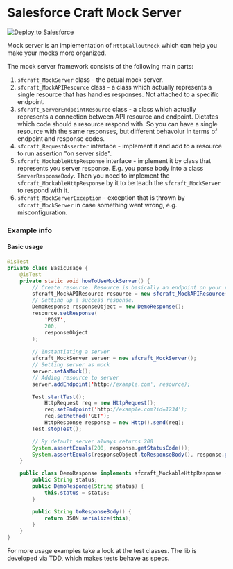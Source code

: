 # Salesforce Craft Mock Server

<a href="https://githubsfdeploy.herokuapp.com?owner=nchursin&repo=sfcraft-mock-server&ref=master">
  <img alt="Deploy to Salesforce"
       src="https://raw.githubusercontent.com/afawcett/githubsfdeploy/master/deploy.png">
</a>

Mock server is an implementation of `HttpCalloutMock` which can help you make your mocks more organized.

The mock server framework consists of the following main parts:

1. `sfcraft_MockServer` class - the actual mock server.
1. `sfcraft_MockAPIResource` class - a class which actually represents a single resource that has handles responses. Not attached to a specific endpoint.
1. `sfcraft_ServerEndpointResource` class - a class which actually represents a connection between API resource and endpoint. Dictates which code should a resource respond with. So you can have a single resource with the same responses, but different behavoiur in terms of endpoint and response codes.
1. `sfcraft_RequestAsserter` interface - implement it and add to a resource to run assertion "on server side".
1. `sfcraft_MockableHttpResponse` interface - implement it by class that represents you server response. E.g. you parse body into a class `ServerResponseBody`. Then you need to implement the `sfcraft_MockableHttpResponse` by it to be teach the `sfcraft_MockServer` to respond with it.
1. `sfcraft_MockServerException` - exception that is thrown by `sfcraft_MockServer` in case something went wrong, e.g. misconfiguration.

### Example info

#### Basic usage

```java
@isTest
private class BasicUsage {
    @isTest
    private static void howToUseMockServer() {
        // Create resourse. Resource is basically an endpoint on your real server
        sfcraft_MockAPIResource resource = new sfcraft_MockAPIResource();
        // Setting up a success response.
        DemoResponse responseObject = new DemoResponse();
        resource.setResponse(
            'POST',
            200,
            responseObject
        );
        
        // Instantiating a server
        sfcraft_MockServer server = new sfcraft_MockServer();
        // Setting server as mock
        server.setAsMock();
        // Adding resource to server
        server.addEndpoint('http://example.com', resource);

        Test.startTest();
            HttpRequest req = new HttpRequest();
            req.setEndpoint('http://example.com?id=1234');
            req.setMethod('GET');
            HttpResponse response = new Http().send(req);
        Test.stopTest();

        // By default server always returns 200
        System.assertEquals(200, response.getStatusCode());
        System.assertEquals(responseObject.toResponseBody(), response.getBody());
    }

    public class DemoResponse implements sfcraft_MockableHttpResponse {
        public String status;
        public DemoResponse(String status) {
            this.status = status;
        }

        public String toResponseBody() {
            return JSON.serialize(this);
        }
    }
}
```

For more usage examples take a look at the test classes. The lib is developed via TDD, which makes tests behave as specs.
